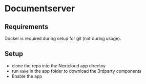 # Documentserver

## Requirements

Docker is required during setup for git (not during usage).

## Setup

- clone the repo into the Nextcloud app directoy 
- run `make` in the app folder to download the 3rdparty components
- Enable the app
